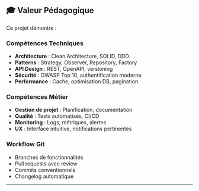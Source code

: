 ## 🎓 Valeur Pédagogique

Ce projet démontre :

### Compétences Techniques
- **Architecture** : Clean Architecture, SOLID, DDD
- **Patterns** : Strategy, Observer, Repository, Factory
- **API Design** : REST, OpenAPI, versioning
- **Sécurité** : OWASP Top 10, authentification moderne
- **Performance** : Cache, optimisation DB, pagination

### Compétences Métier
- **Gestion de projet** : Planification, documentation
- **Qualité** : Tests automatisés, CI/CD
- **Monitoring** : Logs, métriques, alertes
- **UX** : Interface intuitive, notifications pertinentes

### Workflow Git
- Branches de fonctionnalités
- Pull requests avec review
- Commits conventionnels
- Changelog automatique

---
